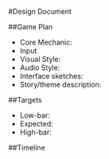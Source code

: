 #Design Document

##Game Plan 
* Core Mechanic:  
* Input 
* Visual Style:
* Audio Style:
* Interface sketches:
* Story/theme description:

##Targets
* Low-bar:
* Expected:
* High-bar: 

##Timeline 

